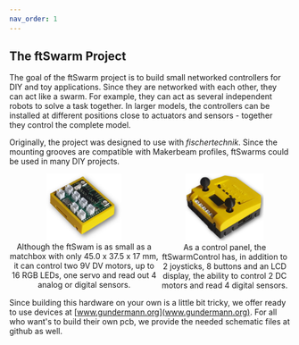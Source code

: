 ```yaml
---
nav_order: 1
---
```

## The ftSwarm Project

The goal of the ftSwarm project is to build small networked controllers for DIY and toy applications. 
Since they are networked with each other, they can act like a swarm. For example, they can act as several independent robots to solve a task together. 
In larger models, the controllers can be installed at different positions close to actuators and sensors - together they control the complete model.

Originally, the project was designed to use with *fischertechnik*. Since the mounting grooves are compatible with Makerbeam profiles, ftSwarms could be used in many DIY projects. 

<div style="display:flex">
	<div style="text-align: center;"><img src="assets/img/ftSwarm.png" width="50%"><br>
		 Although the ftSwam is as small as a matchbox with only 45.0 x 37.5 x 17 mm, it can control two 9V DV motors,
		 up to 16 RGB LEDs, one servo and read out 4 analog or digital sensors.
	</div>
	<div style="text-align: center;"><img src="assets/img/ftSwarmControl.png" width="59%"><br>
	     As a control panel, the ftSwarmControl has, in addition to 2 joysticks, 8 buttons and an LCD display, 
		 the ability to control 2 DC motors and read 4 digital sensors.
	</div>
	<br>
</div>

Since building this hardware on your own is a little bit tricky, we offer ready to use devices at [www.gundermann.org](www.gundermann.org).
For all who want's to build their own pcb, we provide the needed schematic files at github as well.
